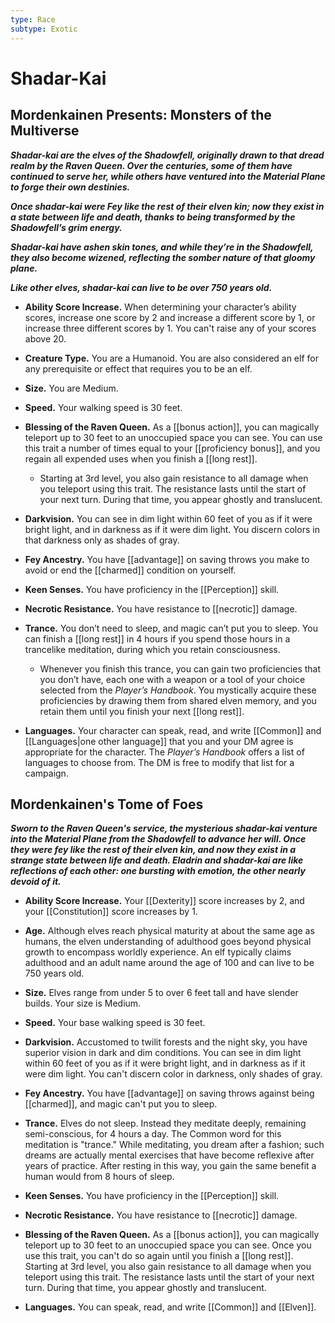 ```yaml
---
type: Race
subtype: Exotic
---
```

# Shadar-Kai

## Mordenkainen Presents: Monsters of the Multiverse

**_Shadar-kai are the elves of the Shadowfell, originally drawn to that dread realm by the Raven Queen. Over the centuries, some of them have continued to serve her, while others have ventured into the Material Plane to forge their own destinies._**

**_Once shadar-kai were Fey like the rest of their elven kin; now they exist in a state between life and death, thanks to being transformed by the Shadowfell’s grim energy._**

**_Shadar-kai have ashen skin tones, and while they’re in the Shadowfell, they also become wizened, reflecting the somber nature of that gloomy plane._**

**_Like other elves, shadar-kai can live to be over 750 years old._**

- **Ability Score Increase.** When determining your character’s ability scores, increase one score by 2 and increase a different score by 1, or increase three different scores by 1. You can't raise any of your scores above 20.

- **Creature Type.** You are a Humanoid. You are also considered an elf for any prerequisite or effect that requires you to be an elf.

- **Size.** You are Medium.

- **Speed.** Your walking speed is 30 feet.

- **Blessing of the Raven Queen.** As a [[bonus action]], you can magically teleport up to 30 feet to an unoccupied space you can see. You can use this trait a number of times equal to your [[proficiency bonus]], and you regain all expended uses when you finish a [[long rest]].
    - Starting at 3rd level, you also gain resistance to all damage when you teleport using this trait. The resistance lasts until the start of your next turn. During that time, you appear ghostly and translucent.

- **Darkvision.** You can see in dim light within 60 feet of you as if it were bright light, and in darkness as if it were dim light. You discern colors in that darkness only as shades of gray.

- **Fey Ancestry.** You have [[advantage]] on saving throws you make to avoid or end the [[charmed]] condition on yourself.

- **Keen Senses.** You have proficiency in the [[Perception]] skill.

- **Necrotic Resistance.** You have resistance to [[necrotic]] damage.

- **Trance.** You don’t need to sleep, and magic can’t put you to sleep. You can finish a [[long rest]] in 4 hours if you spend those hours in a trancelike meditation, during which you retain consciousness.
    - Whenever you finish this trance, you can gain two proficiencies that you don’t have, each one with a weapon or a tool of your choice selected from the _Player’s Handbook_. You mystically acquire these proficiencies by drawing them from shared elven memory, and you retain them until you finish your next [[long rest]].

- **Languages.** Your character can speak, read, and write [[Common]] and [[Languages|one other language]] that you and your DM agree is appropriate for the character. The _Player’s Handbook_ offers a list of languages to choose from. The DM is free to modify that list for a campaign.

## Mordenkainen's Tome of Foes

**_Sworn to the Raven Queen's service, the mysterious shadar-kai venture into the Material Plane from the Shadowfell to advance her will. Once they were fey like the rest of their elven kin, and now they exist in a strange state between life and death. Eladrin and shadar-kai are like reflections of each other: one bursting with emotion, the other nearly devoid of it._**

- **Ability Score Increase.** Your [[Dexterity]] score increases by 2, and your [[Constitution]] score increases by 1.

- **Age.** Although elves reach physical maturity at about the same age as humans, the elven understanding of adulthood goes beyond physical growth to encompass worldly experience. An elf typically claims adulthood and an adult name around the age of 100 and can live to be 750 years old.

- **Size.** Elves range from under 5 to over 6 feet tall and have slender builds. Your size is Medium.

- **Speed.** Your base walking speed is 30 feet.

- **Darkvision.** Accustomed to twilit forests and the night sky, you have superior vision in dark and dim conditions. You can see in dim light within 60 feet of you as if it were bright light, and in darkness as if it were dim light. You can't discern color in darkness, only shades of gray.

- **Fey Ancestry.** You have [[advantage]] on saving throws against being [[charmed]], and magic can't put you to sleep.

- **Trance.** Elves do not sleep. Instead they meditate deeply, remaining semi-conscious, for 4 hours a day. The Common word for this meditation is "trance." While meditating, you dream after a fashion; such dreams are actually mental exercises that have become reflexive after years of practice. After resting in this way, you gain the same benefit a human would from 8 hours of sleep.

- **Keen Senses.** You have proficiency in the [[Perception]] skill.

- **Necrotic Resistance.** You have resistance to [[necrotic]] damage.

- **Blessing of the Raven Queen.** As a [[bonus action]], you can magically teleport up to 30 feet to an unoccupied space you can see. Once you use this trait, you can't do so again until you finish a [[long rest]]. Starting at 3rd level, you also gain resistance to all damage when you teleport using this trait. The resistance lasts until the start of your next turn. During that time, you appear ghostly and translucent.

- **Languages.** You can speak, read, and write [[Common]] and [[Elven]].